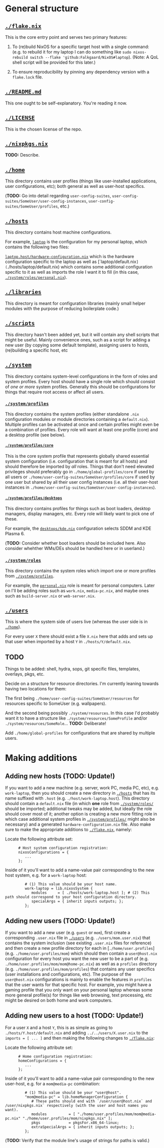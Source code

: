# General structure

## [`./flake.nix`](flake.nix)

This is the core entry point and serves two primary features:

1. To (re)build NixOS for a specific target host with a single command: (e.g. to rebuild it for my laptop I can do something like `sudo nixos-rebuild switch --flake 'github:Falkgaard/NixOS#laptop`). (Note: A QoL shell script will be provided for this later.)

2. To ensure reproducibility by pinning any dependency version with a `flake.lock` file.

## [`./README.md`](README.md)

This one ought to be self-explanatory. You're reading it now.

## [`./LICENSE`](LICENSE)

This is the chosen license of the repo. 

## [`./nixpkgs.nix`](nixpkgs.nix)

**TODO:** Describe.

## [`./home`](home)

This directory contains user profiles (things like user-installed applications, user configurations, etc); both general as well as user-host specifics.

(**TODO:** Go into detail regarding `user-config-suites`, `user-config-suites/SomeUser/user-config-instances`, `user-config-suites/SomeUser/profiles`, etc.)


## [`./hosts`](hosts)

This directory contains host machine configurations.

For example, [`laptop`](`./hosts/laptop) is the configuration for my personal laptop, which contains the following two files:

[`laptop.host/hardware-configuration.nix`](`./hosts/laptop.host/hardware-configuration.nix) which is the hardware configuration specific to the laptop as well as [`laptop/default.nix`](`./hosts/laptop/default.nix) which contains some additional configuration specific to it as well as imports the role I want it to fill (in this case, [`./system/roles/personal.nix`](system/roles/personal.nix)).

## [`./libraries`](libraries)

This directory is meant for configuration libraries (mainly small helper modules with the purpose of reducing boilerplate code.)

## [`./scripts`](scripts)

This directory hasn't been added yet, but it will contain any shell scripts that might be useful. Mainly convenience ones, such as a script for adding a new user (by copying some default template), assigning users to hosts, (re)building a specific host, etc

## [`./system`](system)

This directory contains system-level configurations in the form of roles and system profiles. Every host should have a single role which should consist of *one or more* system profiles. Generally this should be configurations for things that require root access or affect all users.

### [`./system/profiles`](system/profiles)

This directory contains the system profiles (either standalone `.nix` configuration modules or module directories containing a `default.nix`). Multiple profiles can be activated at once and certain profiles might even be a combination of profiles. Every role will want at least one profile (core) and a desktop profile (see below).

#### [`./system/profiles/core`](./system/profiles/core)

This is the core system profile that represents globally shared essential system configuration (i.e. configuration that is meant for all hosts) and should therefore be imported by *all* roles. Things that don't need elevated privileges should preferably go in `./home/global-profiles/core` if used by all users or `./home/user-config-suites/SomeUser/profiles/core` if used by one user but shared by all their user config instances (i.e. all their user-host instances in `./home/user-config-suites/SomeUser/user-config-instances`).

#### [`./system/profiles/desktops`](./system/profiles/desktops)

This directory contains profiles for things such as boot loaders, desktop managers, display managers, etc. Every role will likely want to pick one of these.

For example, the [`desktops/kde.nix`](./system/profiles/desktops/kde.nix) configuration selects SDDM and KDE Plasma 6.

(**TODO:** Consider whether boot loaders should be included here. Also consider whehther WMs/DEs should be handled here or in userland.)

### [`./system/roles`](system/roles)

This directory contains the system roles which import one or more profiles from [`./system/profiles`](system/profiles).

For example, the [`personal.nix`](system/roles/personal.nix) role is meant for personal computers. Later on I'll be adding roles such as `work.nix`, `media-pc.nix`, and maybe ones such as `build-server.nix` or `web-server.nix`.

## [`./users`](users)

This is where the system side of users live (whereas the user side is in [`./home`](home)).

For every user `X` there should exist a file `X.nix` here that adds and sets up that user when imported by a host `Y` in `./hosts/Y/default.nix`.

## TODO

Things to be added: shell, hydra, sops, git specific files, templates, overlays, pkgs, etc.

Decide on a structure for resource directories. I'm currently leaning towards having two locations for them:

The first being `./home/user-config-suites/SomeUser/resources` for resources specific to SomeUser (e.g. wallpapers).

And the second being possibly `./system/resources`. In this case I'd probably want it to have a structure like `./system/resources/SomeProfile` and/or `./system/resources/SomeRole`... **TODO:** Deliberate!

Add `./home/global-profiles` for configurations that are shared by multiple users.

# Making additions

## Adding new hosts (TODO: Update!)

If you want to add a new machine (e.g. server, work PC, media PC, etc), e.g. `work-laptop`, then you should create a new directory in [`./hosts`](hosts) that has its name suffixed with `.host` (e.g. `./host/work-laptop.host`). This directory should contain a `default.nix` file (in which **one** role from [`./system/roles/`](system/roles) should be imported; additional tweaks may be added, but ideally the role should cover most of it; another option is creating a new more fitting role in which case additional system profiles in [`./system/profiles/`](system/profiles) might also be necessary) and a generated `hardware-configuration.nix` file. Also make sure to make the appropriate additions to [`./flake.nix`](flake.nix), namely:

Locate the following attribute set:

```
      # Host system configuration registration:
      nixosConfigurations = {
         ...
      };
````

Inside of it you'll want to add a name-value pair corresponding to the new host system, e.g. for a `work-laptop` host:

```
         # (1) This value should be your host name.
         work-laptop = lib.nixosSystem {
            modules     = [ ./hosts/work-laptop.host ]; # (2) This path should correspond to your host configuration directory.
            specialArgs = { inherit inputs outputs; };
         };
```

## Adding new users (TODO: Update!)

If you want to add a new user (e.g. `guest` or `mom`), first create a corresponding `.user.nix` file in [`./users`](users) (e.g. `./users/mom.user.nix`) that contains the system inclusion (see existing `.user.nix` files for reference) and then create a new profile directory for each in [`./home/user.profiles`] (e.g. `./home/user.profiles/mom`) which should then contain a `user@host.nix` configuration for every host you want the new user to be a part of (e.g. `./home/user.profiles/mom/mom@home-pc.nix`) as well as a `profiles` directory (e.g. `./home/user.profiles/mom/profiles`) that contains any user specifics (user installations and configurations, etc). The purpose of the `user@host.nix` configurations is mainly to enable the features in `profiles` that the user wants for that specific host. For example, you might have a gaming profile that you only want on your personal laptop whereas some more general profile(s) for things like web browsing, text processing, etc might be desired on both home and work computers.

## Adding new users to a host (TODO: Update!)

For a user `X` and a host `Y`, this is as simple as going to `./hosts/Y.host/default.nix` and adding `../../users/X.user.nix` to the `imports = [ ... ]` and then making the following changes to [`./flake.nix`](flake.nix):

Locate the following attribute set:

```
      # Home configuration registration:
      homeConfigurations = {
         ...
      };
````


Inside of it you'll want to add a name-value pair corresponding to the new user-host, e.g. for a `mom@media-pc` combination:

```
         # (1) This value should be your "user@host".
         "mom@media-pc" = lib.homeManagerConfiguration {
            # These paths should end with `/user/user@host.nix` and /user/nixpkgs.nix` respectively (with the user and host names you want).
            modules          = [ "./home/user.profiles/mom/mom@media-pc.nix" "./home/user.profiles/mom/nixpkgs.nix" ];
            pkgs             = pkgsFor.x86_64-linux;
            extraSpecialArgs = { inherit inputs outputs; };
         };
```

(**TODO:** Verify that the module line's usage of strings for paths is valid.)
